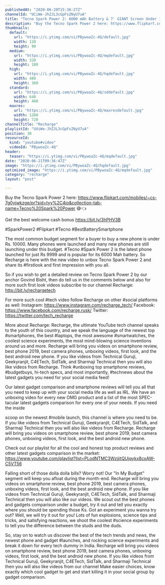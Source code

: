 ```yaml
---
publishedAt: "2020-06-20T15:36:27Z"
channelId: "UCiWe-JhZJL3cGpFsZNyU7uA"
title: "Tecno Spark Power 2: 6000 mAh Battery & 7' GIANT Screen Under 10k?"
description: "Buy the Tecno Spark Power 2 here: https://www.flipkart.com/mobiles/~cs-7g0yjwkzge/pr?sid=tyy%2C4io&collection-tab-name=Tecno%20Spark%20Power 😅👈\n\nGet the best welcome cash bonus https://bit.ly/3hPHV3B\n\n#SparkPower2 #Flipkart #Tecno #BestBatterySmartphone\n\nThe most common budget segment for a buyer to buy a new phone is under Rs. 10000. Many phones were launched and many new phones are still launching under this budget. #Tecno #Spark Power 2 is the latest phone launched for just Rs 9999 and is popular for its 6000 Mah battery. So Recharge is here with the new video to unbox Tecno Spark Power 2 and share its #firstlook and first impression with you all.\n\nSo if you wish to get a detailed review on Tecno Spark Power 2 by our anchor Govind Bisht, then do tell us in the comments below and also for more such first look videos subscribe to our channel Recharge: http://bit.ly/rechargetech\n\nFor more such cool #tech video follow Recharge on other #social platforms as well: Instagram: https://www.instagram.com/recharge_tech/ Facebook: https://www.facebook.com/recharge.rusk/ Twitter: https://twitter.com/tech_recharge\n\nMore about Recharge: Recharge, the ultimate YouTube tech channel speaks to the youth of this country, and we speak the language of the newest top #smartphones, the best #laptops, the most awesome #smartwatches, the coolest science experiments, the most mind-blowing science inventions around us and more. Recharge will bring you videos on smartphone review, best phone 2019, best camera phones, unboxing videos, first look, and the best android new phone. If you like videos from Technical Guruji, Geekyranjit, C4ETech, SidTalk, and Sharmaji Technical then you will also like videos from Recharge. Think #unboxing top smartphone reviews, #budgetbuys, hi-tech specs, and most importantly, #technews about the latest gadgets you need for your social media feed!\n\nOur latest gadget comparison and smartphone reviews will tell you all that you need to keep up with your social media life as well as IRL. We have an unboxing video for every new OMG product and a list of the most SPEC-tacular latest gadgets comparison for every one of your needs. If you need the inside\n\nscoop on the newest #mobile launch, this channel is where you need to be. If you like videos from Technical Guruji, Geekyranjit, C4ETech, SidTalk, and Sharmaji Technical then you will also like videos from Recharge. Recharge will bring you videos on smartphone review, best phone 2019, best camera phones, unboxing videos, first look, and the best android new phone.\n\nCheck out our playlist for all the cool and honest top product reviews and other latest gadgets comparison in the market: https://www.youtube.com/playlist?list=PLodNTMC3WzjjitQUjqykx8cxAW-C5VT56\n\nFalling short of those dolla dolla bills? Worry not! Our \"In My Budget\" segment will keep you afloat during the month-end. Recharge will bring you videos on smartphone review, best phone 2019, best camera phones, unboxing videos, first look, and the best android new phone. If you like videos from Technical Guruji, Geekyranjit, C4ETech, SidTalk, and Sharmaji Technical then you will also like our videos. We scout out the best phones and gadgets comparison under a budget, try it out and tell you exactly where you should be spending those Ks. Got an experiment you wanna try out? Well, we will try it out for you! Lots of fun explosions, science tips and tricks, and satisfying reactions, we shoot the coolest #science experiments to tell you the difference between the studs and the duds.\n\nSo, stay on to watch us discover the best of the tech trends and news, the newest phone and gadget #launches, and rocking science experiments and break it down for every tech dummy in India. Recharge will bring you videos on smartphone review, best phone 2019, best camera phones, unboxing videos, first look, and the best android new phone. If you like videos from Technical Guruji, Geekyranjit, C4ETech, SidTalk, and Sharmaji Technical then you will also like videos from our channel Make easier choices, know exactly which cool gadget to get and start killing it in your social group by gadget comparison."
thumbnails:
  default:
    url: "https://i.ytimg.com/vi/PBywoaZc-4Q/default.jpg"
    width: 120
    height: 90
  medium:
    url: "https://i.ytimg.com/vi/PBywoaZc-4Q/mqdefault.jpg"
    width: 320
    height: 180
  high:
    url: "https://i.ytimg.com/vi/PBywoaZc-4Q/hqdefault.jpg"
    width: 480
    height: 360
  standard:
    url: "https://i.ytimg.com/vi/PBywoaZc-4Q/sddefault.jpg"
    width: 640
    height: 480
  maxres:
    url: "https://i.ytimg.com/vi/PBywoaZc-4Q/maxresdefault.jpg"
    width: 1280
    height: 720
channelTitle: "Recharge"
playlistId: "UUiWe-JhZJL3cGpFsZNyU7uA"
position: 30
resourceId:
  kind: "youtube#video"
  videoId: "PBywoaZc-4Q"
header:
  teaser: "https://i.ytimg.com/vi/PBywoaZc-4Q/mqdefault.jpg"
date: "2020-06-21T09:36:47Z"
image: "https://i.ytimg.com/vi/PBywoaZc-4Q/hqdefault.jpg"
optimized_image: "https://i.ytimg.com/vi/PBywoaZc-4Q/mqdefault.jpg"
category: "recharge"
layout: "post"

---
```

Buy the Tecno Spark Power 2 here: https://www.flipkart.com/mobiles/~cs-7g0yjwkzge/pr?sid=tyy%2C4io&collection-tab-name=Tecno%20Spark%20Power 😅👈

Get the best welcome cash bonus https://bit.ly/3hPHV3B

#SparkPower2 #Flipkart #Tecno #BestBatterySmartphone

The most common budget segment for a buyer to buy a new phone is under Rs. 10000. Many phones were launched and many new phones are still launching under this budget. #Tecno #Spark Power 2 is the latest phone launched for just Rs 9999 and is popular for its 6000 Mah battery. So Recharge is here with the new video to unbox Tecno Spark Power 2 and share its #firstlook and first impression with you all.

So if you wish to get a detailed review on Tecno Spark Power 2 by our anchor Govind Bisht, then do tell us in the comments below and also for more such first look videos subscribe to our channel Recharge: http://bit.ly/rechargetech

For more such cool #tech video follow Recharge on other #social platforms as well: Instagram: https://www.instagram.com/recharge_tech/ Facebook: https://www.facebook.com/recharge.rusk/ Twitter: https://twitter.com/tech_recharge

More about Recharge: Recharge, the ultimate YouTube tech channel speaks to the youth of this country, and we speak the language of the newest top #smartphones, the best #laptops, the most awesome #smartwatches, the coolest science experiments, the most mind-blowing science inventions around us and more. Recharge will bring you videos on smartphone review, best phone 2019, best camera phones, unboxing videos, first look, and the best android new phone. If you like videos from Technical Guruji, Geekyranjit, C4ETech, SidTalk, and Sharmaji Technical then you will also like videos from Recharge. Think #unboxing top smartphone reviews, #budgetbuys, hi-tech specs, and most importantly, #technews about the latest gadgets you need for your social media feed!

Our latest gadget comparison and smartphone reviews will tell you all that you need to keep up with your social media life as well as IRL. We have an unboxing video for every new OMG product and a list of the most SPEC-tacular latest gadgets comparison for every one of your needs. If you need the inside

scoop on the newest #mobile launch, this channel is where you need to be. If you like videos from Technical Guruji, Geekyranjit, C4ETech, SidTalk, and Sharmaji Technical then you will also like videos from Recharge. Recharge will bring you videos on smartphone review, best phone 2019, best camera phones, unboxing videos, first look, and the best android new phone.

Check out our playlist for all the cool and honest top product reviews and other latest gadgets comparison in the market: https://www.youtube.com/playlist?list=PLodNTMC3WzjjitQUjqykx8cxAW-C5VT56

Falling short of those dolla dolla bills? Worry not! Our "In My Budget" segment will keep you afloat during the month-end. Recharge will bring you videos on smartphone review, best phone 2019, best camera phones, unboxing videos, first look, and the best android new phone. If you like videos from Technical Guruji, Geekyranjit, C4ETech, SidTalk, and Sharmaji Technical then you will also like our videos. We scout out the best phones and gadgets comparison under a budget, try it out and tell you exactly where you should be spending those Ks. Got an experiment you wanna try out? Well, we will try it out for you! Lots of fun explosions, science tips and tricks, and satisfying reactions, we shoot the coolest #science experiments to tell you the difference between the studs and the duds.

So, stay on to watch us discover the best of the tech trends and news, the newest phone and gadget #launches, and rocking science experiments and break it down for every tech dummy in India. Recharge will bring you videos on smartphone review, best phone 2019, best camera phones, unboxing videos, first look, and the best android new phone. If you like videos from Technical Guruji, Geekyranjit, C4ETech, SidTalk, and Sharmaji Technical then you will also like videos from our channel Make easier choices, know exactly which cool gadget to get and start killing it in your social group by gadget comparison.